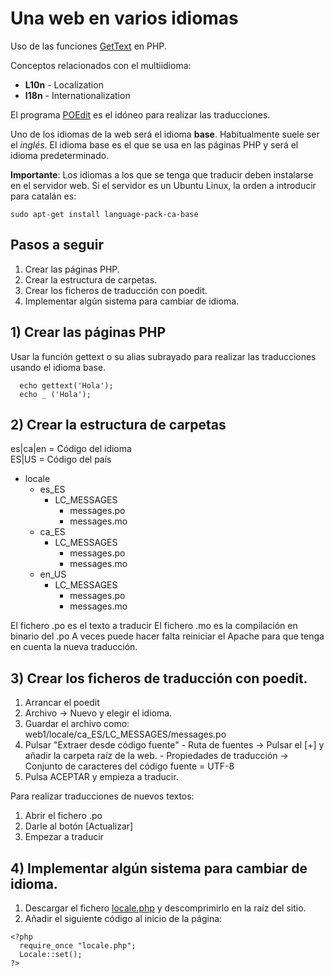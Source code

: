 Una web en varios idiomas
=========================

Uso de las funciones [GetText](http://php.net/manual/es/book.gettext.php) en PHP.

Conceptos relacionados con el multiidioma:

  - **L10n** - Localization
  - **I18n** - Internationalization

El programa [POEdit](https://poedit.net/) es el idóneo para realizar las traducciones.

Uno de los idiomas de la web será el idioma **base**. Habitualmente suele ser el *inglés*. El idioma base es el que se usa en las páginas PHP y será el idioma predeterminado.

**Importante**: Los idiomas a los que se tenga que traducir deben instalarse en el servidor web. Si el servidor es un Ubuntu Linux, la orden a introducir para catalán es:

    sudo apt-get install language-pack-ca-base    

Pasos a seguir
--------------

  1. Crear las páginas PHP.
  2. Crear la estructura de carpetas.
  3. Crear los ficheros de traducción con poedit.
  4. Implementar algún sistema para cambiar de idioma.


## 1) Crear las páginas PHP

Usar la función gettext o su alias subrayado para realizar las traducciones usando el idioma base.

      echo gettext('Hola');
      echo _ ('Hola');

## 2) Crear la estructura de carpetas

es|ca|en = Código del idioma<br>
ES|US = Código del país

  - locale
    - es_ES
      - LC_MESSAGES
        - messages.po
        - messages.mo
    - ca_ES
      - LC_MESSAGES
        - messages.po
        - messages.mo
    - en_US
      - LC_MESSAGES
        - messages.po
        - messages.mo

El fichero .po es el texto a traducir
El fichero .mo es la compilación en binario del .po
A veces puede hacer falta reiniciar el Apache para que tenga en cuenta la nueva traducción.

## 3) Crear los ficheros de traducción con poedit.

  1. Arrancar el poedit
  2. Archivo -> Nuevo y elegir el idioma.
  3. Guardar el archivo como:
      web1/locale/ca_ES/LC_MESSAGES/messages.po
  4. Pulsar "Extraer desde código fuente"
    - Ruta de fuentes -> Pulsar el [+] y añadir la carpeta raíz de la web.
    - Propiedades de traducción -> Conjunto de caracteres del código fuente = UTF-8
  5. Pulsa ACEPTAR y empieza a traducir.

Para realizar traducciones de nuevos textos:

  1. Abrir el fichero .po
  2. Darle al botón [Actualizar]
  3. Empezar a traducir

## 4) Implementar algún sistema para cambiar de idioma.

  1. Descargar el fichero [locale.php]( http://proinf.net/articles/multiidioma/locale.php.7z) y descomprimirlo en la raíz del sitio.
  2. Añadir el siguiente código al inicio de la página:

    <?php
      require_once "locale.php";
      Locale::set();
    ?>
